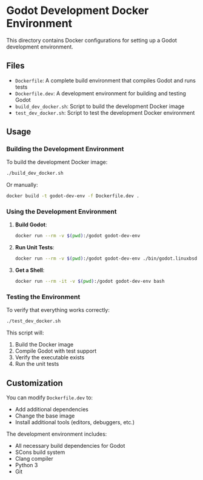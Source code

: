 # Godot Development Docker Environment

This directory contains Docker configurations for setting up a Godot development environment.

## Files

- `Dockerfile`: A complete build environment that compiles Godot and runs tests
- `Dockerfile.dev`: A development environment for building and testing Godot
- `build_dev_docker.sh`: Script to build the development Docker image
- `test_dev_docker.sh`: Script to test the development Docker environment

## Usage

### Building the Development Environment

To build the development Docker image:

```bash
./build_dev_docker.sh
```

Or manually:

```bash
docker build -t godot-dev-env -f Dockerfile.dev .
```

### Using the Development Environment

1. **Build Godot**:
   ```bash
   docker run --rm -v $(pwd):/godot godot-dev-env
   ```

2. **Run Unit Tests**:
   ```bash
   docker run --rm -v $(pwd):/godot godot-dev-env ./bin/godot.linuxbsd.editor.* --test
   ```

3. **Get a Shell**:
   ```bash
   docker run --rm -it -v $(pwd):/godot godot-dev-env bash
   ```

### Testing the Environment

To verify that everything works correctly:

```bash
./test_dev_docker.sh
```

This script will:
1. Build the Docker image
2. Compile Godot with test support
3. Verify the executable exists
4. Run the unit tests

## Customization

You can modify `Dockerfile.dev` to:
- Add additional dependencies
- Change the base image
- Install additional tools (editors, debuggers, etc.)

The development environment includes:
- All necessary build dependencies for Godot
- SCons build system
- Clang compiler
- Python 3
- Git